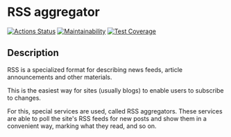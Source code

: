 # RSS aggregator

[![Actions Status](https://github.com/looleeluu/frontend-project-lvl3/workflows/hexlet-check/badge.svg)](https://github.com/looleeluu/frontend-project-lvl3/actions)
[![Maintainability](https://api.codeclimate.com/v1/badges/0c71a15845a9052c2722/maintainability)](https://codeclimate.com/github/looleeluu/frontend-project-lvl3/maintainability)
[![Test Coverage](https://api.codeclimate.com/v1/badges/0c71a15845a9052c2722/test_coverage)](https://codeclimate.com/github/looleeluu/frontend-project-lvl3/test_coverage)

## Description
RSS is a specialized format for describing news feeds, article announcements and other materials. 

This is the easiest way for sites (usually blogs) to enable users to subscribe to changes. 

For this, special services are used, called RSS aggregators. These services are able to poll the site's RSS feeds for new posts and show them in a convenient way, marking what they read, and so on.
